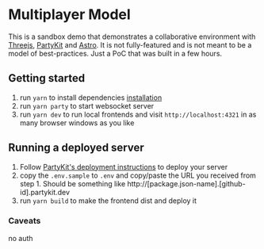 # Multiplayer Model
This is a sandbox demo that demonstrates a collaborative environment with [Threejs](https://threejs.org/), [PartyKit](https://www.partykit.io/) and [Astro](https://astro.build/). It is not fully-featured and is not meant to be a model of best-practices. Just a PoC that was built in a few hours.

## Getting started
1) run `yarn` to install dependencies [installation](https://classic.yarnpkg.com/lang/en/docs/install/#mac-stable)
2) run `yarn party` to start websocket server
3) run `yarn dev` to run local frontends and visit `http://localhost:4321` in as many browser windows as you like

## Running a deployed server
1) Follow [PartyKit's deployment instructions](https://docs.partykit.io/guides/deploying-your-partykit-server/) to deploy your server
2) copy the `.env.sample` to `.env` and copy/paste the URL you received from step 1. Should be something like http://[package.json-name].[github-id].partykit.dev
3) run `yarn build` to make the frontend dist and deploy it

### Caveats
no auth

